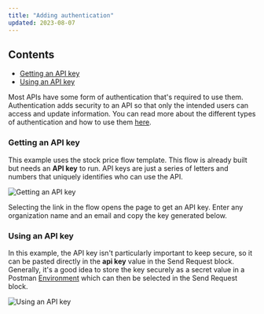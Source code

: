 ```yaml
---
title: "Adding authentication"
updated: 2023-08-07
---
```


## Contents

* [Getting an API key](#getting-an-api-key)
* [Using an API key](#using-an-api-key)

Most APIs have some form of authentication that's required to use them. Authentication adds security to an API so that only the intended users can access and update information. You can read more about the different types of authentication and how to use them [here](/docs/sending-requests/authorization/authorization/).

### Getting an API key

This example uses the stock price flow template. This flow is already built but needs an **API key** to run. API keys are just a series of letters and numbers that uniquely identifies who can use the API.

<img src="https://assets.postman.com/postman-labs-docs/concepts/getting-api-key.gif" alt="Getting an API key" fetchpriority="low" loading="lazy" />

Selecting the link in the flow opens the page to get an API key. Enter any organization name and an email and copy the key generated below.

### Using an API key

In this example, the API key isn't particularly important to keep secure, so it can be pasted directly in the **api key** value in the Send Request block. Generally, it's a good idea to store the key securely as a secret value in a Postman [Environment](/docs/sending-requests/managing-environments/) which can then be selected in the Send Request block.

<img src="https://assets.postman.com/postman-labs-docs/concepts/using-api-key.gif" alt="Using an API key" fetchpriority="low" loading="lazy" />
